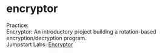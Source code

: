 # encryptor
Practice:<br>
Encryptor: An introductory project building a rotation-based encryption/decryption program.<br>
Jumpstart Labs: <a href="http://tutorials.jumpstartlab.com/projects/encryptor.html">Encryptor</a>
